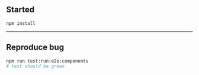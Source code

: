 
## Started
```bash
npm install
```

---
## Reproduce bug
```bash
npm run test:run:e2e:components
# test should be green
```



